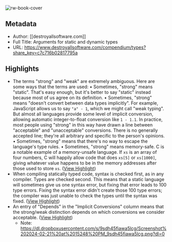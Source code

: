 ![rw-book-cover](https://readwise-assets.s3.amazonaws.com/static/images/article3.5c705a01b476.png)

## Metadata
- Author: [[destroyallsoftware.com]]
- Full Title: Arguments for static and dynamic types
- URL: https://www.destroyallsoftware.com/compendium/types?share_key=c7c716b02817795a

## Highlights
- The terms "strong" and "weak" are extremely ambiguous. Here are some ways that the terms are used:
  • Sometimes, "strong" means "static". That's easy enough, but it's better to say "static" instead because most of us agree on its definition.
  • Sometimes, "strong" means "doesn't convert between data types implicitly". For example, JavaScript allows us to say `"a" - 1`, which we might call "weak typing". But almost all languages provide some level of implicit conversion, allowing automatic integer-to-float conversion like `1 - 1.1`. In practice, most people using "strong" in this way have drawn a line between "acceptable" and "unacceptable" conversions. There is no generally accepted line; they're all arbitrary and specific to the person's opinions.
  • Sometimes, "strong" means that there's no way to escape the language's type rules.
  • Sometimes, "strong" means memory-safe. C is a notable example of a memory-unsafe language. If `xs` is an array of four numbers, C will happily allow code that does `xs[5]` or `xs[1000]`, giving whatever value happens to be in the memory addresses after those used to store `xs`. ([View Highlight](https://read.readwise.io/read/01hq5bfkghnsftazkkkkxq9d57))
- When compiling statically typed code, syntax is checked first, as in any compiler. Types are checked second. This means that a static language will sometimes give us one syntax error, but fixing that error leads to 100 type errors. Fixing the syntax error didn't create those 100 type errors; the compiler was just unable to check the types until the syntax was fixed. ([View Highlight](https://read.readwise.io/read/01hq633zjyfjtrta30evfq2fec))
- An entry of "Depends" in the "Implicit Conversions" column means that the strong/weak distinction depends on which conversions we consider acceptable. ([View Highlight](https://read.readwise.io/read/01hq5c8psthr6jeqpbstp5d1ke))
    - Note: https://dl.dropboxusercontent.com/s/9sdh45fiawa5lcg/Screenshot%202024-02-21%20at%2015248%20PM_9sdh45fiawa5lcg.png?dl=0

